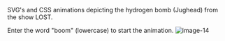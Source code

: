 SVG's and CSS animations depicting the hydrogen bomb (Jughead) from the show LOST. 

Enter the word "boom" (lowercase) to start the animation.
![image-14](https://github.com/am-c/jughead/assets/18177197/23661dcf-3f23-4ca7-b16a-d01c9512c962)
